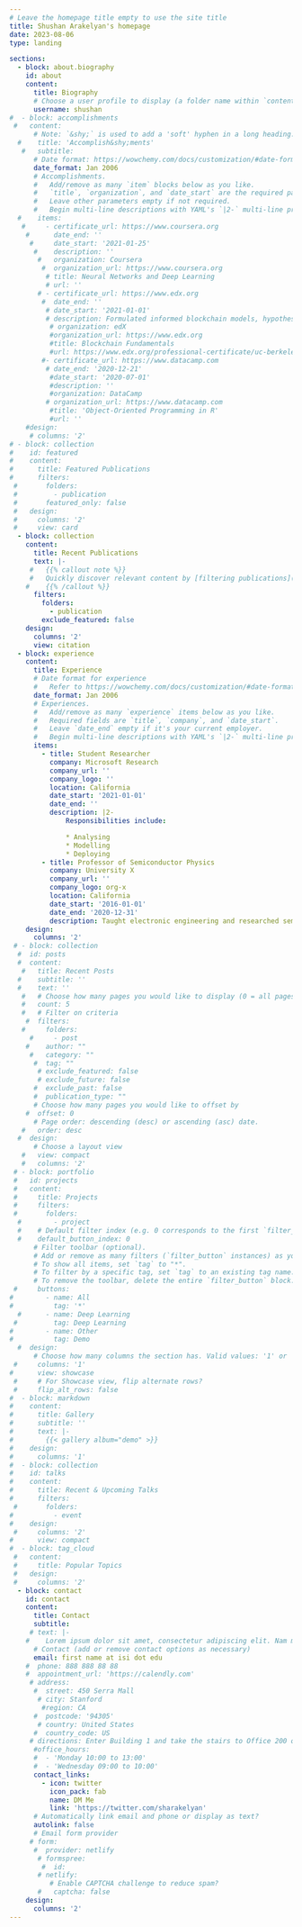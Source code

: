 ```yaml
---
# Leave the homepage title empty to use the site title
title: Shushan Arakelyan's homepage
date: 2023-08-06
type: landing

sections:
  - block: about.biography
    id: about
    content:
      title: Biography
      # Choose a user profile to display (a folder name within `content/authors/`)
      username: shushan
#  - block: accomplishments
 #   content:
      # Note: `&shy;` is used to add a 'soft' hyphen in a long heading.
  #    title: 'Accomplish&shy;ments'
   #   subtitle:
      # Date format: https://wowchemy.com/docs/customization/#date-format
      date_format: Jan 2006
      # Accomplishments.
      #   Add/remove as many `item` blocks below as you like.
      #   `title`, `organization`, and `date_start` are the required parameters.
      #   Leave other parameters empty if not required.
      #   Begin multi-line descriptions with YAML's `|2-` multi-line prefix.
  #    items:
   #     - certificate_url: https://www.coursera.org
    #      date_end: ''
     #     date_start: '2021-01-25'
      #    description: ''
       #   organization: Coursera
        #  organization_url: https://www.coursera.org
         # title: Neural Networks and Deep Learning
         # url: ''
       # - certificate_url: https://www.edx.org
        #  date_end: ''
         # date_start: '2021-01-01'
         # description: Formulated informed blockchain models, hypotheses, and use cases.
          # organization: edX
          #organization_url: https://www.edx.org
          #title: Blockchain Fundamentals
          #url: https://www.edx.org/professional-certificate/uc-berkeleyx-blockchain-fundamentals
        #- certificate_url: https://www.datacamp.com
         # date_end: '2020-12-21'
          #date_start: '2020-07-01'
          #description: ''
          #organization: DataCamp
         # organization_url: https://www.datacamp.com
          #title: 'Object-Oriented Programming in R'
          #url: ''
    #design:
     # columns: '2'
# - block: collection
#    id: featured
#    content:
#      title: Featured Publications
#      filters:
 #       folders:
 #         - publication
 #       featured_only: false
 #   design:
 #     columns: '2'
 #     view: card
  - block: collection
    content:
      title: Recent Publications
      text: |-
     #   {{% callout note %}}
     #   Quickly discover relevant content by [filtering publications](./publication/).
    #    {{% /callout %}}
      filters:
        folders:
          - publication
        exclude_featured: false
    design:
      columns: '2'
      view: citation
  - block: experience
    content:
      title: Experience
      # Date format for experience
      #   Refer to https://wowchemy.com/docs/customization/#date-format
      date_format: Jan 2006
      # Experiences.
      #   Add/remove as many `experience` items below as you like.
      #   Required fields are `title`, `company`, and `date_start`.
      #   Leave `date_end` empty if it's your current employer.
      #   Begin multi-line descriptions with YAML's `|2-` multi-line prefix.
      items:
        - title: Student Researcher
          company: Microsoft Research
          company_url: ''
          company_logo: ''
          location: California
          date_start: '2021-01-01'
          date_end: ''
          description: |2-
              Responsibilities include:

              * Analysing
              * Modelling
              * Deploying
        - title: Professor of Semiconductor Physics
          company: University X
          company_url: ''
          company_logo: org-x
          location: California
          date_start: '2016-01-01'
          date_end: '2020-12-31'
          description: Taught electronic engineering and researched semiconductor physics.
    design:
      columns: '2'
 # - block: collection
  #  id: posts
  #  content:
   #   title: Recent Posts
  #    subtitle: ''
  #    text: ''
   #   # Choose how many pages you would like to display (0 = all pages)
   #   count: 5
   #   # Filter on criteria
    #  filters:
   #     folders:
     #     - post
    #    author: ""
     #   category: ""
      #  tag: ""
       # exclude_featured: false
       # exclude_future: false
      #  exclude_past: false
      #  publication_type: ""
      # Choose how many pages you would like to offset by
    #  offset: 0
      # Page order: descending (desc) or ascending (asc) date.
   #   order: desc
  #  design:
      # Choose a layout view
   #   view: compact
   #   columns: '2'
 # - block: portfolio
 #   id: projects
 #   content:
 #     title: Projects
 #     filters:
 #       folders:
  #        - project
  #    # Default filter index (e.g. 0 corresponds to the first `filter_button` instance below).
  #    default_button_index: 0
      # Filter toolbar (optional).
      # Add or remove as many filters (`filter_button` instances) as you like.
      # To show all items, set `tag` to "*".
      # To filter by a specific tag, set `tag` to an existing tag name.
      # To remove the toolbar, delete the entire `filter_button` block.
 #     buttons:
#        - name: All
#          tag: '*'
  #      - name: Deep Learning
 #         tag: Deep Learning
#        - name: Other
#          tag: Demo
  #  design:
      # Choose how many columns the section has. Valid values: '1' or '2'.
 #     columns: '1'
#      view: showcase
 #     # For Showcase view, flip alternate rows?
 #     flip_alt_rows: false
#  - block: markdown
#    content:
#      title: Gallery
#      subtitle: ''
#      text: |-
#        {{< gallery album="demo" >}}
#    design:
#      columns: '1'
#  - block: collection
#    id: talks
#    content:
#      title: Recent & Upcoming Talks
#      filters:
 #       folders:
#          - event
#    design:
 #     columns: '2'
#      view: compact
#  - block: tag_cloud
 #   content:
 #     title: Popular Topics
 #   design:
 #     columns: '2'
  - block: contact
    id: contact
    content:
      title: Contact
      subtitle:
     # text: |-
    #    Lorem ipsum dolor sit amet, consectetur adipiscing elit. Nam mi diam, venenatis ut magna et, vehicula efficitur enim.
      # Contact (add or remove contact options as necessary)
      email: first name at isi dot edu
    #  phone: 888 888 88 88
    #  appointment_url: 'https://calendly.com'
     # address:
      #  street: 450 Serra Mall
       # city: Stanford
        #region: CA
      #  postcode: '94305'
       # country: United States
      #  country_code: US
     # directions: Enter Building 1 and take the stairs to Office 200 on Floor 2
      #office_hours:
      #  - 'Monday 10:00 to 13:00'
      #  - 'Wednesday 09:00 to 10:00'
      contact_links:
        - icon: twitter
          icon_pack: fab
          name: DM Me
          link: 'https://twitter.com/sharakelyan'
      # Automatically link email and phone or display as text?
      autolink: false
      # Email form provider
     # form:
      #  provider: netlify
       # formspree:
        #  id:
       # netlify:
          # Enable CAPTCHA challenge to reduce spam?
       #   captcha: false
    design:
      columns: '2'
---
```

